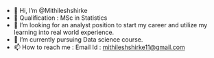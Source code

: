 - 👋 Hi, I’m @Mithileshshirke
- 🌱 Qualification : MSc in Statistics
- 👀 I’m looking for an analyst position to start my career and utilize my learning into real world experience.
- 🌱 I’m currently pursuing Data science course. 
- 📫 How to reach me : 
Email Id : mithileshshirke11@gmail.com

<!---
Mithileshshirke/Mithileshshirke is a ✨ special ✨ repository because its `README.md` (this file) appears on your GitHub profile.
You can click the Preview link to take a look at your changes.
--->
